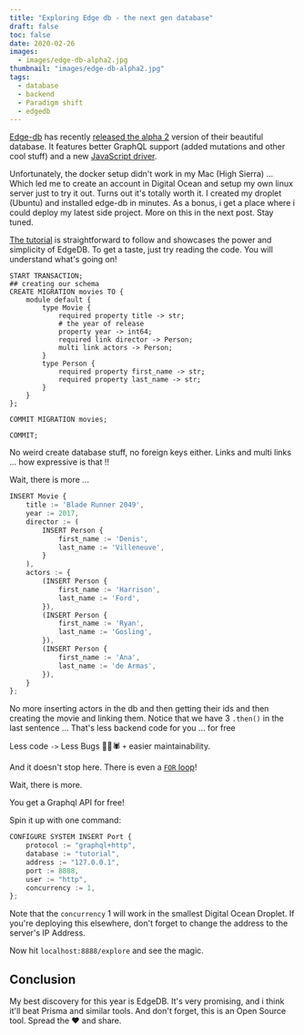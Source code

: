 ```yaml
---
title: "Exploring Edge db - the next gen database"
draft: false
toc: false
date: 2020-02-26
images:
  - images/edge-db-alpha2.jpg
thumbnail: "images/edge-db-alpha2.jpg"
tags: 
  - database
  - backend
  - Paradigm shift
  - edgedb
---
```

[Edge-db](https://edgedb.com/) has recently [released the alpha 2](https://edgedb.com/blog/edgedb-1-0-alpha-2)
version of their beautiful database.
It features better GraphQL support (added mutations and other cool stuff) and a new [JavaScript driver](https://github.com/edgedb/edgedb-js).

Unfortunately, the docker setup didn't work in my Mac (High Sierra) ...
Which led me to create an account in Digital Ocean and setup my own linux server
just to try it out.
Turns out it's totally worth it. I created my droplet (Ubuntu) and installed edge-db in minutes.
As a bonus, i get a place where i could deploy my latest side project. 
More on this in the next post. Stay tuned.

[The tutorial](https://edgedb.com/docs/tutorial/index) is straightforward to follow and showcases the power and simplicity of EdgeDB.
To get a taste, just try reading the code. You will understand what's going on!

```ecmascript 6
START TRANSACTION;
## creating our schema
CREATE MIGRATION movies TO {
    module default {
        type Movie {
            required property title -> str;
            # the year of release
            property year -> int64;
            required link director -> Person;
            multi link actors -> Person;
        }
        type Person {
            required property first_name -> str;
            required property last_name -> str;
        }
    }
};

COMMIT MIGRATION movies;

COMMIT;
```
No weird create database stuff, no foreign keys either. Links and multi links ... how expressive is that !!

Wait, there is more ...
```typescript jsx
INSERT Movie {
    title := 'Blade Runner 2049',
    year := 2017,
    director := (
        INSERT Person {
            first_name := 'Denis',
            last_name := 'Villeneuve',
        }
    ),
    actors := {
        (INSERT Person {
            first_name := 'Harrison',
            last_name := 'Ford',
        }),
        (INSERT Person {
            first_name := 'Ryan',
            last_name := 'Gosling',
        }),
        (INSERT Person {
            first_name := 'Ana',
            last_name := 'de Armas',
        }),
    }
};
```
No more inserting actors in the db and then getting their ids and then creating the movie and linking them.
Notice that we have 3 `.then()` in the last sentence ... That's less backend code for you ... for free

Less code `->` Less Bugs 🐛🐞🕷 `+` easier maintainability.

And it doesn't stop here. There is even a [`FOR` loop](https://edgedb.com/docs/edgeql/statements/for#for)!

Wait, there is more.

You get a Graphql API for free!

Spin it up with one command:

```typescript jsx
CONFIGURE SYSTEM INSERT Port {
    protocol := "graphql+http",
    database := "tutorial",
    address := "127.0.0.1",
    port := 8888,
    user := "http",
    concurrency := 1,
};
```

Note that the `concurrency` 1 will work in the smallest Digital Ocean Droplet.
If you're deploying this elsewhere, don't forget to change the address to the server's IP Address.

Now hit `localhost:8888/explore` and see the magic.

## Conclusion

My best discovery for this year is EdgeDB. It's very promising,
and i think it'll beat Prisma and similar tools.
And don't forget, this is an Open Source tool. Spread the ❤️ and share.

